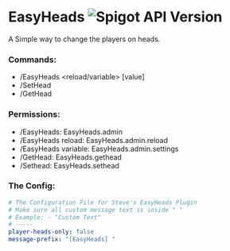 # EasyHeads ![Spigot API Version](https://img.shields.io/badge/Spigot%20API%20Version-1.13-brightgreen.svg)
A Simple way to change the players on heads.
### Commands:
* /EasyHeads <reload/variable> [value]
* /SetHead <player>
* /GetHead <player>
### Permissions:
* /EasyHeads: EasyHeads.admin
* /EasyHeads reload: EasyHeads.admin.reload
* /EasyHeads variable: EasyHeads.admin.settings
* /GetHead: EasyHeads.gethead
* /Sethead: EasyHeads.sethead
### The Config:
```yaml
# The Configuration File for Steve's EasyHeads Plugin
# Make sure all custom message text is inside " "
# Example: - "Custom Text"
# -----
player-heads-only: false
message-prefix: "[EasyHeads] "
```